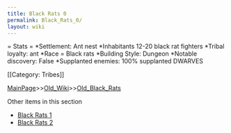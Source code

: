 ```yaml
---
title: Black Rats 0
permalink: Black_Rats_0/
layout: wiki
---
```

= Stats =
*Settlement: Ant nest
*Inhabitants 12-20 black rat fighters
*Tribal loyalty: ant
*Race = Black rats
*Building Style: Dungeon 
*Notable discovery: False
*Supplanted enemies: 100% supplanted DWARVES 

[[Category: Tribes]]

[MainPage](/keeperrl_wiki/ "wikilink")>>[Old_Wiki](/keeperrl_wiki/Old_Wiki "wikilink")>>[Old_Black_Rats](/keeperrl_wiki/Old_Black_Rats "wikilink")

Other items in this section
-    [Black Rats 1](/keeperrl_wiki/Black_Rats_1 "wikilink")
-    [Black Rats 2](/keeperrl_wiki/Black_Rats_2 "wikilink")
